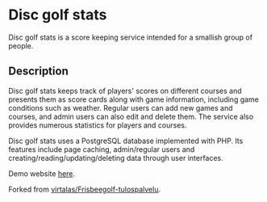 # Disc golf stats

Disc golf stats is a score keeping service intended for a smallish group of people.

## Description

Disc golf stats keeps track of players' scores on different courses and presents them as score cards along with game information, including game conditions such as weather. Regular users can add new games and courses, and admin users can also edit and delete them. The service also provides numerous statistics for players and courses.

Disc golf stats uses a PostgreSQL database implemented with PHP. Its features include page caching, admin/regular users and creating/reading/updating/deleting data through user interfaces.

Demo website [here](http://lassvirt.users.cs.helsinki.fi/disc-golf-stats/).

Forked from [virtalas/Frisbeegolf-tulospalvelu](https://github.com/virtalas/Frisbeegolf-tulospalvelu).
